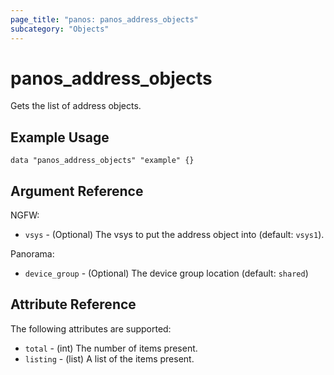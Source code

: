```yaml
---
page_title: "panos: panos_address_objects"
subcategory: "Objects"
---
```


# panos_address_objects

Gets the list of address objects.


## Example Usage

```hcl
data "panos_address_objects" "example" {}
```

## Argument Reference

NGFW:

* `vsys` - (Optional) The vsys to put the address object into (default:
  `vsys1`).

Panorama:

* `device_group` - (Optional) The device group location (default: `shared`)


## Attribute Reference

The following attributes are supported:

* `total` - (int) The number of items present.
* `listing` - (list) A list of the items present.
